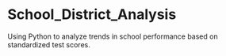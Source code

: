 # School_District_Analysis
Using Python to analyze trends in school performance based on standardized test scores. 
